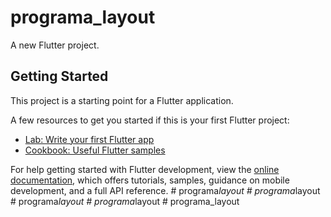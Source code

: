 # programa_layout

A new Flutter project.

## Getting Started

This project is a starting point for a Flutter application.

A few resources to get you started if this is your first Flutter project:

- [Lab: Write your first Flutter app](https://docs.flutter.dev/get-started/codelab)
- [Cookbook: Useful Flutter samples](https://docs.flutter.dev/cookbook)

For help getting started with Flutter development, view the
[online documentation](https://docs.flutter.dev/), which offers tutorials,
samples, guidance on mobile development, and a full API reference.
#   p r o g r a m a _ l a y o u t  
 #   p r o g r a m a _ l a y o u t  
 #   p r o g r a m a _ l a y o u t  
 #   p r o g r a m a _ l a y o u t  
 #   p r o g r a m a _ l a y o u t  
 